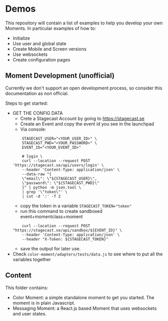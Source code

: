 # Demos

This repository will contain a list of examples to help you develop your own Moments. In particular examples of how to: 
- Initialize 
- Use user and global state
- Create Mobile and Screen versions
- Use websockets
- Create configuration pages

## Moment Development (unofficial)

Currently we don't support an open development process, so consider this documentation as non official.

Steps to get started: 
- GET THE CONFIG DATA
    - Crete a Stagecast Account by going to https://stagecast.se
    - Create an Event and copy the event id you see in the launchpad
    - Via console: 
    ```
        STAGECAST_USER="<YOUR_USER_ID>" \
        STAGECAST_PWD="<YOUR_PASSWORD>" \
        EVENT_ID="<YOUR_EVENT_ID>"

        # login \
        curl --location --request POST 'https://stagecast.se/api/users/login' \
        --header 'Content-Type: application/json' \
        --data-raw "{
        \"email\": \"${STAGECAST_USER}\",
        \"password\": \"${STAGECAST_PWD}\"
        }" | python -m json.tool \
        | grep '\"token\"' \
        | cut -d ':' -f 2 
    ```
    - copy the token in a variable 
        `STAGECAST_TOKEN="token"`
    - run this command to create sandboxed event+momentclass+moment
    ```
        curl --location --request POST "https://stagecast.se/api/sandbox/${EVENT_ID}" \
        --header 'Content-Type: application/json' \
        --header "X-Token: ${STAGECAST_TOKEN}"
    ```
    - save the output for later use.
- Check `color-moment/adapters/tests/data.js` to see where to put all the variables together


## Content 

This folder contains:
- Color Moment: a simple standalone moment to get you started. The moment is in plain Javascript.
- Messaging Moment: a React.js based Moment that uses websockets and user states.


